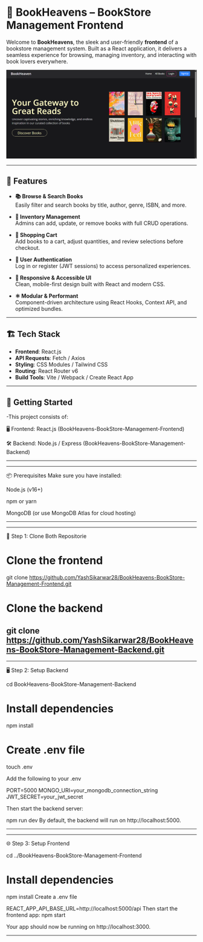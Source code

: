 # 📖 BookHeavens – BookStore Management Frontend

Welcome to **BookHeavens**, the sleek and user-friendly **frontend** of a bookstore management system. Built as a React application, it delivers a seamless experience for browsing, managing inventory, and interacting with book lovers everywhere.

![image alt](https://github.com/YashSikarwar28/BookHeavens-BookStore-Management-Frontend/blob/2325b01337fba6acf6c28b4c80aff7c8c9fdd07b/Screenshot%20(1).png)

---

## 🌟 Features

- **📚 Browse & Search Books**  
  Easily filter and search books by title, author, genre, ISBN, and more.

- **🧩 Inventory Management**  
  Admins can add, update, or remove books with full CRUD operations.

- **🛒 Shopping Cart**  
  Add books to a cart, adjust quantities, and review selections before checkout.

- **👤 User Authentication**  
  Log in or register (JWT sessions) to access personalized experiences.

- **🔎 Responsive & Accessible UI**  
  Clean, mobile-first design built with React and modern CSS.

- **⚛️ Modular & Performant**  
  Component-driven architecture using React Hooks, Context API, and optimized bundles.

---

## 🏗 Tech Stack

- **Frontend**: React.js   
- **API Requests**: Fetch / Axios  
- **Styling**: CSS Modules / Tailwind CSS  
- **Routing**: React Router v6  
- **Build Tools**: Vite / Webpack / Create React App

---
## 🚀 Getting Started

-This project consists of:

🖥 Frontend: React.js (BookHeavens-BookStore-Management-Frontend)

🛠 Backend: Node.js / Express (BookHeavens-BookStore-Management-Backend)

---

---
📦 Prerequisites
Make sure you have installed:

Node.js (v16+)

npm or yarn

MongoDB (or use MongoDB Atlas for cloud hosting)

---

---
🧩 Step 1: Clone Both Repositorie

# Clone the frontend
git clone https://github.com/YashSikarwar28/BookHeavens-BookStore-Management-Frontend.git

# Clone the backend
git clone https://github.com/YashSikarwar28/BookHeavens-BookStore-Management-Backend.git
---

---
🖥 Step 2: Setup Backend

cd BookHeavens-BookStore-Management-Backend

# Install dependencies
npm install

# Create .env file
touch .env

Add the following to your .env

PORT=5000
MONGO_URI=your_mongodb_connection_string
JWT_SECRET=your_jwt_secret

Then start the backend server:

npm run dev
By default, the backend will run on http://localhost:5000.

---

---
🌐 Step 3: Setup Frontend

cd ../BookHeavens-BookStore-Management-Frontend

# Install dependencies
npm install
Create a .env file

REACT_APP_API_BASE_URL=http://localhost:5000/api
Then start the frontend app:
npm start

Your app should now be running on http://localhost:3000.

---
